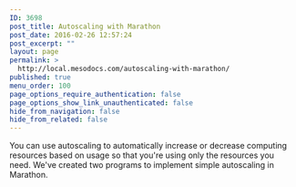 ```yaml
---
ID: 3698
post_title: Autoscaling with Marathon
post_date: 2016-02-26 12:57:24
post_excerpt: ""
layout: page
permalink: >
  http://local.mesodocs.com/autoscaling-with-marathon/
published: true
menu_order: 100
page_options_require_authentication: false
page_options_show_link_unauthenticated: false
hide_from_navigation: false
hide_from_related: false
---
```

You can use autoscaling to automatically increase or decrease computing resources based on usage so that you're using only the resources you need. We've created two programs to implement simple autoscaling in Marathon.